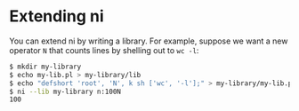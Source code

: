 # Extending ni
You can extend ni by writing a library. For example, suppose we want a new
operator `N` that counts lines by shelling out to `wc -l`:

```bash
$ mkdir my-library
$ echo my-lib.pl > my-library/lib
$ echo "defshort 'root', 'N', k sh ['wc', '-l'];" > my-library/my-lib.pl
$ ni --lib my-library n:100N
100
```
